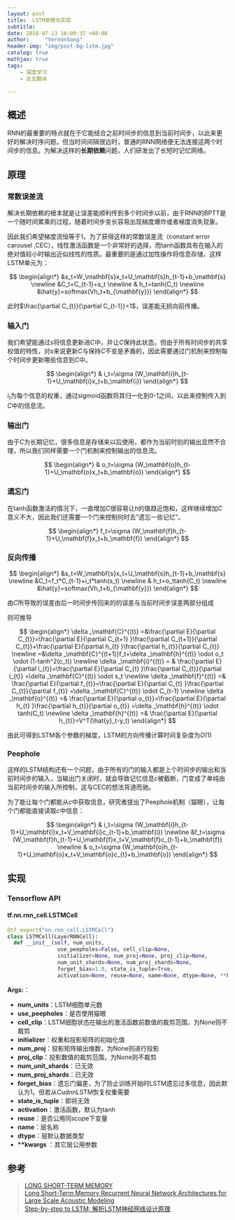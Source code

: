 ```yaml
---
layout: post
title:  LSTM原理与实现
subtitle: 
date: 2018-07-13 16:09:37 +08:00
author:     "VernonSong"
header-img: "img/post-bg-lstm.jpg"
catalog: true
mathjax: true
tags:
    - 深度学习
    - 论文翻译

---
```


## 概述
RNN的最重要的特点就在于它能结合之前时间步的信息到当前时间步，以此来更好的解决时序问题。但当时间间隔很远时，普通的RNN网络便无法连接这两个时间步的信息。为解决这样的**长期依赖**问题，人们研发出了长短时记忆网络。

## 原理

### 常数误差流
解决长期依赖的根本就是让误差能顺利传到多个时间步以前，由于RNN的BPTT是一个随时间累乘的过程，随着时间步变长容易出现梯度爆炸或者梯度消失现象。


因此我们希望梯度流恒等于1，为了获得这样的常数误差流（constant error carousel ,CEC），线性激活函数是一个非常好的选择，而tanh函数具有在输入的绝对值较小时输出近似线性的性质。最重要的是通过加性操作将信息存储，这样LSTM单元为：

$$
\begin{align*}
&s_t=W_\mathbf{s}x_t+U_\mathbf{s}h_{t-1}+b_\mathbf{s}
\newline &C_t=C_{t-1}+s_t
\newline & h_t=tanh(C_t)
\newline &\hat{y}=softmax(Vh_t+b_{\mathbf{y}})
\end{align*}
$$

此时$\frac{\partial C_{t}}{\partial C_{t-1}}=1$，误差能无损向前传播。

### 输入门
我们希望能通过$s$将信息更新进$C$中，并让$C$保持此状态，但由于所有时间步的共享权值的特性，对$s$来说更新$C$与保持$C$不变是矛盾的，因此需要通过门机制来控制每个时间步更新哪些信息到$C$中。

$$
\begin{align*}
& i_t=\sigma (W_\mathbf{i}h_{t-1}+U_\mathbf{i}x_t+b_\mathbf{i}) 
\end{align*}
$$

$i_t$为每个信息的权重，通过sigmoid函数将其归一化到0-1之间，以此来控制传入到$C$中的信息流。

### 输出门
由于$C$为长期记忆，很多信息是存储来以后使用，都作为当前时刻的输出显然不合理，所以我们同样需要一个门机制来控制输出的信息流。

$$
\begin{align*}
& o_t=\sigma (W_\mathbf{o}h_{t-1}+U_\mathbf{o}x_t+b_\mathbf{o})
\end{align*}
$$

### 遗忘门
在tanh函数激活的情况下，一直增加$C$很容易让$h$的值趋近饱和，这样继续增加$C$意义不大，因此我们还需要一个门来控制何时去”遗忘一些记忆”。

$$
\begin{align*}
f_t=\sigma (W_\mathbf{f}h_{t-1}+U_\mathbf{f}x_t+b_\mathbf{f})
\end{align*} 
$$

### 反向传播

$$
\begin{align*}
&s_t=W_\mathbf{s}x_t+U_\mathbf{s}h_{t-1}+b_\mathbf{s}
\newline &C_t=f_t*C_{t-1}+i_t*tanh(s_t)
\newline & h_t=o_ttanh(C_t)
\newline &\hat{y}=softmax(Vh_t+b_{\mathbf{y}})
\end{align*}
$$

由$C$所导致的误差由后一时间步传回来的的误差与当前时间步误差两部分组成

则可推导

$$
\begin{align*}
\delta _\mathbf{C}^{(t)} =&\frac{\partial E}{\partial C_{t}}=\frac{\partial E}{\partial C_{t+1} }\frac{\partial C_{t+1}}{\partial C_{t}}+\frac{\partial E}{\partial h_{t} }\frac{\partial h_{t}}{\partial C_{t}}
\newline =&\delta _\mathbf{C}^{(t+1)}f_t+\delta _\mathbf{h}^{(t)} \odot o_t \odot (1-tanh^2(c_t))
\newline \delta _\mathbf{i}^{(t)} = & \frac{\partial E}{\partial i_{t}}=\frac{\partial E}{\partial C_{t} }\frac{\partial C_{t}}{\partial i_{t}} =\delta _\mathbf{C}^{(t)} \odot s_t
\newline \delta _\mathbf{f}^{(t)} =& \frac{\partial E}{\partial f_{t}}=\frac{\partial E}{\partial C_{t} }\frac{\partial C_{t}}{\partial f_{t}} =\delta _\mathbf{C}^{(t)} \odot C_{t-1}
\newline \delta _\mathbf{o}^{(t)} =& \frac{\partial E}{\partial o_{t}}=\frac{\partial E}{\partial h_{t} }\frac{\partial h_{t}}{\partial o_{t}} =\delta _\mathbf{h}^{(t)} \odot tanh(C_t)
\newline \delta _\mathbf{h}^{(t)} =& \frac{\partial E}{\partial h_{t}}=V^T(\hat{y}_t-y_t)
\end{align*}
$$

由此可得到LSTM各个参数的梯度，LSTM的方向传播计算时间复杂度为$O(1)$

### Peephole
这样的LSTM结构还有一个问题，由于所有的门的输入都是上个时间步的输出和当前时间步的输入，当输出门关闭时，就会导致记忆信息$c$被截断，门变成了单纯由当前时间步的输入所控制，这与CEC的想法背道而驰。

为了能让每个门都能从$c$中获取信息，研究者提出了Peephole机制（猫眼），让每个门都能直接读取$c$中信息：

$$
\begin{align*}
& i_t=\sigma (W_\mathbf{i}h_{t-1}+U_\mathbf{i}x_t+V_\mathbf{i}c_{t-1}+b_\mathbf{i}) 
\newline &f_t=\sigma (W_\mathbf{f}h_{t-1}+U_\mathbf{f}x_t+V_\mathbf{f}c_{t-1}+b_\mathbf{f})
\newline & o_t=\sigma (W_\mathbf{o}h_{t-1}+U_\mathbf{o}x_t+V_\mathbf{o}c_{t}+b_\mathbf{o})
\end{align*}
$$

## 实现
### Tensorflow API

#### tf.nn.rnn_cell.LSTMCell
```python
@tf_export("nn.rnn_cell.LSTMCell")
class LSTMCell(LayerRNNCell):
  def __init__(self, num_units,
                use_peepholes=False, cell_clip=None,
                initializer=None, num_proj=None, proj_clip=None,
                num_unit_shards=None, num_proj_shards=None,
                forget_bias=1.0, state_is_tuple=True,
                activation=None, reuse=None, name=None, dtype=None, **kwargs):
```

**Args:**：
- **num_units**：LSTM细胞单元数
- **use_peepholes**：是否使用猫眼
- **cell_clip**：LSTM细胞状态在输出的激活函数前数值的裁剪范围，为None则不裁剪
- **initializer**：权重和投影矩阵的初始化值
- **num_proj**：投影矩阵输出维数，为None则进行投影
- **proj_clip**：投影数值的裁剪范围，为None则不裁剪
- **num_unit_shards**：已无效
- **num_proj_shards**：已无效
- **forget_bias**：遗忘门偏差，为了防止训练开始时LSTM遗忘过多信息，因此默认为1。但若从CudnnLSTM恢复权重需要
- **state_is_tuple**：即将无效
- **activation**：激活函数，默认为tanh
- **reuse**：是否公用同scope下变量
- **name**：层名称
-  **dtype**：层默认数据类型
- **\*\*kwargs** ：其它层公用参数

#### 

## 参考
> [LONG SHORT-TERM MEMORY](http://www.bioinf.jku.at/publications/older/2604.pdf)
> <br/>
> [Long Short-Term Memory Recurrent Neural Network Architectures for Large Scale Acoustic Modeling](https://static.googleusercontent.com/media/research.google.com/zh-CN//pubs/archive/43905.pdf)
> <br/>
> [Step-by-step to LSTM: 解析LSTM神经网络设计原理](https://zhuanlan.zhihu.com/p/30465140)




